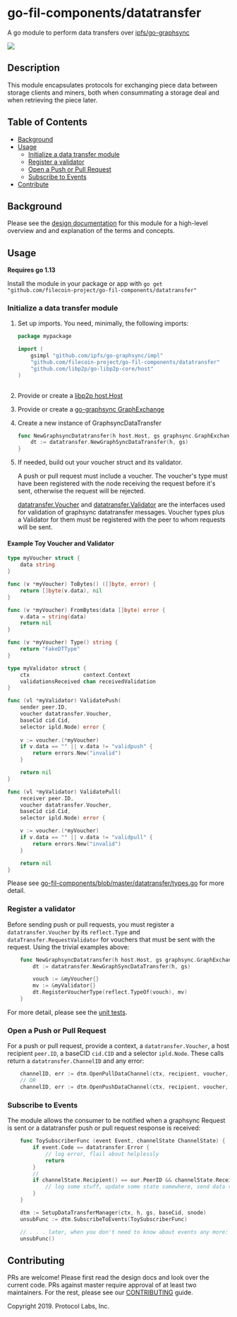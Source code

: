 # go-fil-components/datatransfer

A go module to perform data transfers over [ipfs/go-graphsync](https://github.com/ipfs/go-graphsync)

[![](https://img.shields.io/badge/made%20by-Protocol%20Labs-blue.svg?style=flat-square)](http://ipn.io)

## Description
This module encapsulates protocols for exchanging piece data between storage clients and miners, both when consummating a storage deal and when retrieving the piece later. 


## Table of Contents
* [Background](https://github.com/filecoin-project/go-fil-components#background)
* [Usage](https://github.com/filecoin-project/go-fil-components#usage)
    * [Initialize a data transfer module](https://github.com/filecoin-project/go-fil-components#initialize-a-data-transfer-module)
    * [Register a validator](https://github.com/filecoin-project/go-fil-components#register-a-validator)
    * [Open a Push or Pull Request](https://github.com/filecoin-project/go-fil-components#open-a-push-or-pull-request)
    * [Subscribe to Events](https://github.com/filecoin-project/go-fil-components#subscribe-to-events)
* [Contribute](https://github.com/filecoin-project/go-fil-components#contribute)

## Background

Please see the [design documentation](https://github.com/filecoin-project/go-fil-components/tree/master/datatransfer/docs/DESIGNDOC)
for this module for a high-level overview and and explanation of the terms and concepts.

## Usage

**Requires go 1.13**

Install the module in your package or app with `go get "github.com/filecoin-project/go-fil-components/datatransfer"`


### Initialize a data transfer module
1. Set up imports. You need, minimally, the following imports:
    ```go
    package mypackage

    import (
        gsimpl "github.com/ipfs/go-graphsync/impl"
        "github.com/filecoin-project/go-fil-components/datatransfer"
        "github.com/libp2p/go-libp2p-core/host"
    )
            
    ```
1. Provide or create a [libp2p host.Host](https://github.com/libp2p/go-libp2p-examples/tree/master/libp2p-host)
1. Provide or create a [go-graphsync GraphExchange](https://github.com/ipfs/go-graphsync#initializing-a-graphsync-exchange)
1. Create a new instance of GraphsyncDataTransfer
    ```go
    func NewGraphsyncDatatransfer(h host.Host, gs graphsync.GraphExchange) {
        dt := datatransfer.NewGraphSyncDataTransfer(h, gs)
    }
    ```

1. If needed, build out your voucher struct and its validator. 
    
    A push or pull request must include a voucher. The voucher's type must have been registered with 
    the node receiving the request before it's sent, otherwise the request will be rejected.  

    [datatransfer.Voucher](https://github.com/filecoin-project/go-fil-components/blob/21dd66ba370176224114b13030ee68cb785fadb2/datatransfer/types.go#L17)
    and [datatransfer.Validator](https://github.com/filecoin-project/go-fil-components/blob/21dd66ba370176224114b13030ee68cb785fadb2/datatransfer/types.go#L153)
    are the interfaces used for validation of graphsync datatransfer messages.  Voucher types plus a Validator for them must be registered
    with the peer to whom requests will be sent.  

#### Example Toy Voucher and Validator
```go
type myVoucher struct {
	data string
}

func (v *myVoucher) ToBytes() ([]byte, error) {
	return []byte(v.data), nil
}

func (v *myVoucher) FromBytes(data []byte) error {
	v.data = string(data)
	return nil
}

func (v *myVoucher) Type() string {
	return "FakeDTType"
}

type myValidator struct {
	ctx                 context.Context
	validationsReceived chan receivedValidation
}

func (vl *myValidator) ValidatePush(
	sender peer.ID,
	voucher datatransfer.Voucher,
	baseCid cid.Cid,
	selector ipld.Node) error {
    
    v := voucher.(*myVoucher)
    if v.data == "" || v.data != "validpush" {
        return errors.New("invalid")
    }   

	return nil
}

func (vl *myValidator) ValidatePull(
	receiver peer.ID,
	voucher datatransfer.Voucher,
	baseCid cid.Cid,
	selector ipld.Node) error {

    v := voucher.(*myVoucher)
    if v.data == "" || v.data != "validpull" {
        return errors.New("invalid")
    }   

	return nil
}

```


Please see 
[go-fil-components/blob/master/datatransfer/types.go](https://github.com/filecoin-project/go-fil-components/blob/master/datatransfer/types.go) 
for more detail.


### Register a validator
Before sending push or pull requests, you must register a `datatransfer.Voucher` 
by its `reflect.Type` and `dataTransfer.RequestValidator` for vouchers that
must be sent with the request.  Using the trivial examples above:
```go
    func NewGraphsyncDatatransfer(h host.Host, gs graphsync.GraphExchange) {
        dt := datatransfer.NewGraphSyncDataTransfer(h, gs)

        vouch := &myVoucher{}
        mv := &myValidator{} 
        dt.RegisterVoucherType(reflect.TypeOf(vouch), mv)
    }
```
    
For more detail, please see the [unit tests](https://github.com/filecoin-project/go-fil-components/blob/master/datatransfer/impl/graphsync/graphsync_impl_test.go).

### Open a Push or Pull Request
For a push or pull request, provide a context, a `datatransfer.Voucher`, a host recipient `peer.ID`, a baseCID `cid.CID` and a selector `ipld.Node`.  These
calls return a `datatransfer.ChannelID` and any error:
```go
    channelID, err := dtm.OpenPullDataChannel(ctx, recipient, voucher, baseCid, selector)
    // OR
    channelID, err := dtm.OpenPushDataChannel(ctx, recipient, voucher, baseCid, selector)

```

### Subscribe to Events

The module allows the consumer to be notified when a graphsync Request is sent or a datatransfer push or pull request response is received:

```go
    func ToySubscriberFunc (event Event, channelState ChannelState) {
        if event.Code == datatransfer.Error {
            // log error, flail about helplessly
            return
        }
        // 
        if channelState.Recipient() == our.PeerID && channelState.Received() > 0 {
            // log some stuff, update some state somewhere, send data to a channel, etc.
        }
    }

    dtm := SetupDataTransferManager(ctx, h, gs, baseCid, snode)
    unsubFunc := dtm.SubscribeToEvents(ToySubscriberFunc)

    // . . . later, when you don't need to know about events any more:
    unsubFunc()
```

## Contributing
PRs are welcome!  Please first read the design docs and look over the current code.  PRs against 
master require approval of at least two maintainers.  For the rest, please see our 
[CONTRIBUTING](https://github.com/filecoin-project/go-fil-components/CONTRIBUTING.md) guide.

Copyright 2019. Protocol Labs, Inc.